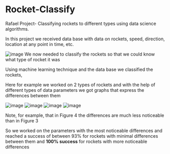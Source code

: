 # Rocket-Classify
Rafael Project- Classifying rockets to different types using data science algorithms.

In this project we received data base with data on rockets, speed, direction, location at any point in time, etc.

![image](https://user-images.githubusercontent.com/86183775/133118659-0787d905-b78b-48f9-8f95-ee81550d038a.png)
We now needed to classify the rockets so that we could know what type of rocket it was

Using machine learning technique and the data base we classified the rockets,

Here for example we worked on 2 types of rockets and with the help of different types of data parameters we got graphs that express the differences between them

![image](https://user-images.githubusercontent.com/86183775/133150909-0a7aa8c2-ed1b-439f-bb60-6ad24574154b.png)
![image](https://user-images.githubusercontent.com/86183775/133150843-fa7657c0-ad3e-4332-a7a0-6685ec0f98b3.png)
![image](https://user-images.githubusercontent.com/86183775/133151005-60d0277b-79db-4728-83ab-b388c8840cc1.png)
![image](https://user-images.githubusercontent.com/86183775/133151131-d4d45c43-04fa-4697-8cf8-ff165e66bbbb.png)

Note, for example, that in Figure 4 the differences are much less noticeable than in Figure 3

So we worked on the parameters with the most noticeable differences and reached a success of between 93% for rockets with minimal differences between them and **100% success** for rockets with more noticeable differences

